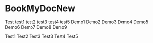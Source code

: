 # BookMyDocNew
Test 
test1
test2
test3
test4
test5
Demo1
Demo2
Demo3
Demo4
Demo5
Demo6
Demo7
Demo8
Demo9

Test1
Test2
Test3
Test3
Test4
Test5
